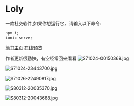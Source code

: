 # Loly
一款社交软件,如果你想运行它，请输入以下命令:
```
npm i;
ionic serve;
```
[简书主页](http://www.jianshu.com/u/b597ad508142)
[在线预览](https://q2578443177.gtihub.io/loly)

作者更新很勤快，有空经常回来看看
![S71024-00150369.jpg](http://upload-images.jianshu.io/upload_images/5750842-72c7559c6b9dc1af.jpg?imageMogr2/auto-orient/strip%7CimageView2/2/w/1240)

![S71024-23443700.jpg](http://upload-images.jianshu.io/upload_images/5750842-e727a9e201c95212.jpg?imageMogr2/auto-orient/strip%7CimageView2/2/w/1240)

![S71026-22490817.jpg](http://upload-images.jianshu.io/upload_images/5750842-d70e7fe85151e55d.jpg?imageMogr2/auto-orient/strip%7CimageView2/2/w/1240)

![S80312-20035370.jpg](http://upload-images.jianshu.io/upload_images/5750842-4e27f83a1bc72b6f.jpg?imageMogr2/auto-orient/strip%7CimageView2/2/w/1240)

![S80312-20043688.jpg](http://upload-images.jianshu.io/upload_images/5750842-5a297308d375707a.jpg?imageMogr2/auto-orient/strip%7CimageView2/2/w/1240)
